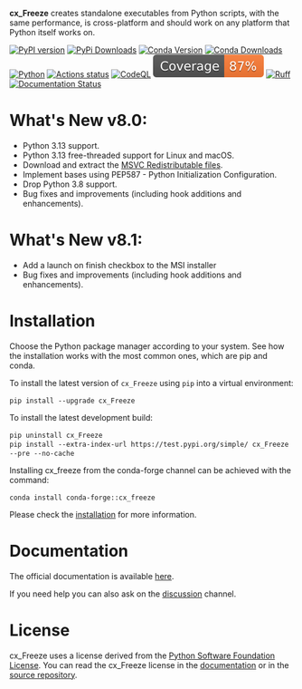 **cx\_Freeze** creates standalone executables from Python scripts, with the
same performance, is cross-platform and should work on any platform that Python
itself works on.

[![PyPI version](https://img.shields.io/pypi/v/cx_Freeze)](https://pypi.org/project/cx-freeze/)
[![PyPi Downloads](https://img.shields.io/pypi/dm/cx_Freeze)](https://pypistats.org/packages/cx-freeze)
[![Conda Version](https://img.shields.io/conda/vn/conda-forge/cx_freeze.svg)](https://anaconda.org/conda-forge/cx_freeze)
[![Conda Downloads](https://anaconda.org/conda-forge/cx_freeze/badges/downloads.svg)](https://anaconda.org/conda-forge/cx_freeze)
[![Python](https://img.shields.io/pypi/pyversions/cx-freeze)](https://www.python.org/)
[![Actions status](https://github.com/marcelotduarte/cx_Freeze/workflows/CI/badge.svg)](https://github.com/marcelotduarte/cx_Freeze/actions/workflows/ci.yml)
[![CodeQL](https://github.com/marcelotduarte/cx_Freeze/workflows/CodeQL/badge.svg)](https://github.com/marcelotduarte/cx_Freeze/actions/workflows/codeql.yml)
[![Coverage](https://raw.githubusercontent.com/marcelotduarte/cx_Freeze/python-coverage-comment-action-data/badge.svg)](https://htmlpreview.github.io/?https://github.com/marcelotduarte/cx_Freeze/blob/python-coverage-comment-action-data/htmlcov/index.html)
[![Ruff](https://img.shields.io/endpoint?url=https://raw.githubusercontent.com/astral-sh/ruff/main/assets/badge/v2.json)](https://github.com/astral-sh/ruff)
[![Documentation Status](https://readthedocs.org/projects/cx-freeze/badge/?version=stable)](https://cx-freeze.readthedocs.io/en/stable/?badge=stable)

# What's New v8.0:
- Python 3.13 support.
- Python 3.13 free-threaded support for Linux and macOS.
- Download and extract the [MSVC Redistributable files](https://cx-freeze.readthedocs.io/en/stable/faq.html#microsoft-visual-c-redistributable-package).
- Implement bases using PEP587 - Python Initialization Configuration.
- Drop Python 3.8 support.
- Bug fixes and improvements (including hook additions and enhancements).

# What's New v8.1:
- Add a launch on finish checkbox to the MSI installer
- Bug fixes and improvements (including hook additions and enhancements).

# Installation

Choose the Python package manager according to your system. See how the
installation works with the most common ones, which are pip and conda.

To install the latest version of `cx_Freeze` using `pip` into a
virtual environment:
```
pip install --upgrade cx_Freeze
```

To install the latest development build:

```
pip uninstall cx_Freeze
pip install --extra-index-url https://test.pypi.org/simple/ cx_Freeze --pre --no-cache
```

Installing cx_freeze from the conda-forge channel can be achieved with the
command:
```
conda install conda-forge::cx_freeze
```

Please check the
[installation](https://cx-freeze.readthedocs.io/en/latest/installation.html)
for more information.

# Documentation

The official documentation is available
[here](https://cx-freeze.readthedocs.io).

If you need help you can also ask on the
[discussion](https://github.com/marcelotduarte/cx_Freeze/discussions) channel.

# License

cx\_Freeze uses a license derived from the
[Python Software Foundation License](https://www.python.org/psf/license).
You can read the cx\_Freeze license in the
[documentation](https://cx-freeze.readthedocs.io/en/stable/license.html)
or in the [source repository](LICENSE.md).
